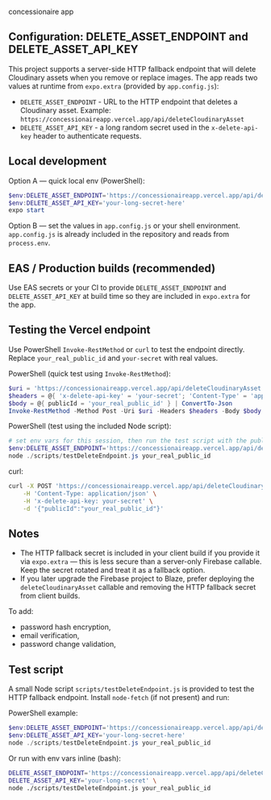 concessionaire app

## Configuration: DELETE_ASSET_ENDPOINT and DELETE_ASSET_API_KEY

This project supports a server-side HTTP fallback endpoint that will
delete Cloudinary assets when you remove or replace images. The app
reads two values at runtime from `expo.extra` (provided by `app.config.js`):

- `DELETE_ASSET_ENDPOINT` - URL to the HTTP endpoint that deletes a Cloudinary asset. Example:
  `https://concessionaireapp.vercel.app/api/deleteCloudinaryAsset`
- `DELETE_ASSET_API_KEY` - a long random secret used in the `x-delete-api-key` header to authenticate requests.

## Local development

Option A — quick local env (PowerShell):

```powershell
$env:DELETE_ASSET_ENDPOINT='https://concessionaireapp.vercel.app/api/deleteCloudinaryAsset'
$env:DELETE_ASSET_API_KEY='your-long-secret-here'
expo start
```

Option B — set the values in `app.config.js` or your shell environment. `app.config.js` is already included in the repository and reads from `process.env`.

## EAS / Production builds (recommended)

Use EAS secrets or your CI to provide `DELETE_ASSET_ENDPOINT` and `DELETE_ASSET_API_KEY` at build time so they are included in `expo.extra` for the app.

## Testing the Vercel endpoint

Use PowerShell `Invoke-RestMethod` or `curl` to test the endpoint directly. Replace `your_real_public_id` and `your-secret` with real values.

PowerShell (quick test using `Invoke-RestMethod`):

```powershell
$uri = 'https://concessionaireapp.vercel.app/api/deleteCloudinaryAsset'
$headers = @{ 'x-delete-api-key' = 'your-secret'; 'Content-Type' = 'application/json' }
$body = @{ publicId = 'your_real_public_id' } | ConvertTo-Json
Invoke-RestMethod -Method Post -Uri $uri -Headers $headers -Body $body -ErrorAction Stop
```

PowerShell (test using the included Node script):

```powershell
# set env vars for this session, then run the test script with the publicId
$env:DELETE_ASSET_ENDPOINT='https://concessionaireapp.vercel.app/api/deleteCloudinaryAsset'; $env:DELETE_ASSET_API_KEY='your-secret'
node ./scripts/testDeleteEndpoint.js your_real_public_id
```

curl:

```bash
curl -X POST 'https://concessionaireapp.vercel.app/api/deleteCloudinaryAsset' \
	-H 'Content-Type: application/json' \
	-H 'x-delete-api-key: your-secret' \
	-d '{"publicId":"your_real_public_id"}'
```

## Notes

- The HTTP fallback secret is included in your client build if you provide it via `expo.extra` — this is less secure than a server-only Firebase callable. Keep the secret rotated and treat it as a fallback option.
- If you later upgrade the Firebase project to Blaze, prefer deploying the `deleteCloudinaryAsset` callable and removing the HTTP fallback secret from client builds.

To add:

- password hash encryption,
- email verification,
- password change validation,

## Test script

A small Node script `scripts/testDeleteEndpoint.js` is provided to test the
HTTP fallback endpoint. Install `node-fetch` (if not present) and run:

PowerShell example:

```powershell
$env:DELETE_ASSET_ENDPOINT='https://concessionaireapp.vercel.app/api/deleteCloudinaryAsset'
$env:DELETE_ASSET_API_KEY='your-long-secret-here'
node ./scripts/testDeleteEndpoint.js your_real_public_id
```

Or run with env vars inline (bash):

```bash
DELETE_ASSET_ENDPOINT='https://concessionaireapp.vercel.app/api/deleteCloudinaryAsset' \
DELETE_ASSET_API_KEY='your-long-secret' \
node ./scripts/testDeleteEndpoint.js your_real_public_id
```
